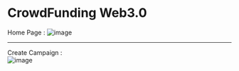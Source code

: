 # CrowdFunding Web3.0

Home Page :
![image](https://github.com/SURAJPATIL6088/CrowdFunding_Web3.0/assets/78692972/a5820cb5-08e2-4b08-bea2-1d23807a530e) <br>
_______________________________________________________________________________________________________________________________
Create Campaign : <br>
![image](https://github.com/SURAJPATIL6088/CrowdFunding_Web3.0/assets/78692972/e09abf47-299d-4370-a3cf-3fe6d53713f9)
